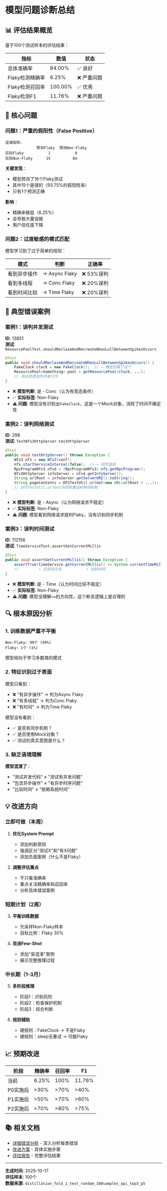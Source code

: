 # 模型问题诊断总结

## 📊 评估结果概览

基于100个测试样本的评估结果：

| 指标 | 数值 | 状态 |
|------|------|------|
| 总体准确率 | 84.00% | ✅ 良好 |
| Flaky检测精确率 | 6.25% | ❌ 严重问题 |
| Flaky检测召回率 | 100.00% | ✅ 优秀 |
| Flaky检测F1 | 11.76% | ❌ 严重问题 |

## 🎯 核心问题

### 问题1：严重的假阳性（False Positive）

```
混淆矩阵:
              预测Flaky  预测Non-Flaky
实际Flaky           1           0
实际Non-Flaky      15          84
```

**关键发现**：
- 模型预测了16个Flaky测试
- 其中15个是错的（93.75%的假阳性率）
- 只有1个预测正确

**影响**：
- 精确率极低（6.25%）
- 会导致大量误报
- 用户信任度下降

### 问题2：过度敏感的模式匹配

模型学习到了过于简单的规则：

| 模式 | 判断 | 正确率 |
|------|------|--------|
| 看到异步操作 | → Async Flaky | ❌ 53%误判 |
| 看到多线程 | → Conc Flaky | ❌ 20%误判 |
| 看到时间比较 | → Time Flaky | ❌ 20%误判 |

## 📝 典型错误案例

### 案例1：误判并发测试

**ID**: 13851  
**测试**: `ResourcePoolTest.shouldReclaimAndRecreateWhenLullBetweenSpikesOccurs`

```java
@Test
public void shouldReclaimAndRecreateWhenLullBetweenSpikesOccurs() {
    FakeClock clock = new FakeClock();  // ← 模型忽略了这个
    ResourcePool<Something> pool = getResourcePool(clock, ...);
    // 测试资源池的并发行为
}
```

- ❌ **模型判断**: 是 - Conc（认为有竞态条件）
- ✅ **实际标签**: Non-Flaky
- ⚠️ **问题**: 模型没有识别出`FakeClock`，这是一个Mock对象，消除了时间不确定性

### 案例2：误判网络测试

**ID**: 298  
**测试**: `TestNfs3HttpServer.testHttpServer`

```java
@Test
public void testHttpServer() throws Exception {
    Nfs3 nfs = new Nfs3(conf);
    nfs.startServiceInternal(false);  // ← 同步启动
    RpcProgramNfs3 nfsd = (RpcProgramNfs3) nfs.getRpcProgram();
    Nfs3HttpServer infoServer = nfsd.getInfoServer();
    String urlRoot = infoServer.getServerURI().toString();
    String pageContents = DFSTestUtil.urlGet(new URL(urlRoot + ...));
    // DFSTestUtil.urlGet内部有重试和等待机制
}
```

- ❌ **模型判断**: 是 - Async（认为网络请求不稳定）
- ✅ **实际标签**: Non-Flaky
- ⚠️ **问题**: 模型看到网络请求就判Flaky，没有识别同步机制

### 案例3：误判时间测试

**ID**: 112156  
**测试**: `TimeServiceTest.assertGetCurrentMillis`

```java
@Test
public void assertGetCurrentMillis() throws Exception {
    assertTrue(timeService.getCurrentMillis() <= System.currentTimeMillis());
    //         ↑ 应该在过去           ↑ 当前时间
}
```

- ❌ **模型判断**: 是 - Time（认为时间比较不稳定）
- ✅ **实际标签**: Non-Flaky
- ⚠️ **问题**: 模型没理解`<=`的方向性，这个断言逻辑上是合理的

## 🔍 根本原因分析

### 1. 训练数据严重不平衡
```
Non-Flaky: 99个 (99%)
Flaky: 1个 (1%)
```
模型倾向于学习多数类的模式

### 2. 特征识别过于表面
模型只看到：
- ❌ "有异步操作" → 判为Async Flaky
- ❌ "有多线程" → 判为Conc Flaky
- ❌ "有时间" → 判为Time Flaky

模型没有看到：
- ✅ 是否有同步机制？
- ✅ 是否使用Mock对象？
- ✅ 测试的真实意图是什么？

### 3. 缺乏语境理解

**模型混淆了**：
- "测试并发代码" ≠ "测试有并发问题"
- "包含异步操作" ≠ "有异步时序问题"
- "比较时间" ≠ "依赖系统时间"

## 💡 改进方向

### 立即可做（本周）
1. **优化System Prompt**
   - 添加判断原则
   - 强调区分"测试X"和"有X问题"
   - 添加负面案例（什么不是Flaky）

2. **调整评估重点**
   - 不只看准确率
   - 重点关注精确率和召回率
   - 分析具体错误案例

### 短期计划（2周）
3. **平衡训练数据**
   - 欠采样Non-Flaky样本
   - 目标比例：Flaky 30%

4. **改进Few-Shot**
   - 添加"易混淆"案例
   - 展示完整推理过程

### 中长期（1-3月）
5. **多阶段推理**
   - 阶段1：识别风险
   - 阶段2：检查保护机制
   - 阶段3：综合判断

6. **规则辅助**
   - 硬规则：FakeClock → 不是Flaky
   - 硬规则：sleep无重试 → 可能Flaky

## 📈 预期改进

| 阶段 | 精确率 | 召回率 | F1 |
|------|--------|--------|-----|
| 当前 | 6.25% | 100% | 11.76% |
| P0实施后 | >30% | >70% | >40% |
| P1实施后 | >50% | >70% | >60% |
| P2实施后 | >70% | >80% | >75% |

## 📚 相关文档

- [详细错误分析](./MODEL_ERROR_ANALYSIS.md) - 深入分析每类错误
- [改进方案](./IMPROVEMENT_PLAN.md) - 具体实施步骤
- [评估报告](../output/evaluation/evaluation_report.txt) - 完整评估结果

---

**生成时间**: 2025-10-17  
**评估样本**: 100个  
**数据来源**: `distillation_fold_1_test_random_100samples_api_top3_p5`
